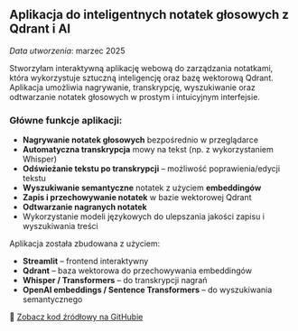 ## Aplikacja do inteligentnych notatek głosowych z Qdrant i AI
_Data utworzenia_: marzec 2025

Stworzyłam interaktywną aplikację webową do zarządzania notatkami, która wykorzystuje sztuczną inteligencję oraz bazę wektorową Qdrant. Aplikacja umożliwia nagrywanie, transkrypcję, wyszukiwanie oraz odtwarzanie notatek głosowych w prostym i intuicyjnym interfejsie.

### Główne funkcje aplikacji:
- **Nagrywanie notatek głosowych** bezpośrednio w przeglądarce
- **Automatyczna transkrypcja** mowy na tekst (np. z wykorzystaniem Whisper)
- **Odświeżanie tekstu po transkrypcji** – możliwość poprawienia/edycji tekstu
- **Wyszukiwanie semantyczne** notatek z użyciem **embeddingów**
- **Zapis i przechowywanie notatek** w bazie wektorowej Qdrant
- **Odtwarzanie nagranych notatek**
- Wykorzystanie modeli językowych do ulepszania jakości zapisu i wyszukiwania treści

Aplikacja została zbudowana z użyciem:
- **Streamlit** – frontend interaktywny
- **Qdrant** – baza wektorowa do przechowywania embeddingów
- **Whisper / Transformers** – do transkrypcji nagrań
- **OpenAI embeddings / Sentence Transformers** – do wyszukiwania semantycznego

 🔗 [Zobacz kod źródłowy na GitHubie](https://github.com/Alice395136/25_wdrozenie_aplikacji_notatki/blob/main/app.py)  



